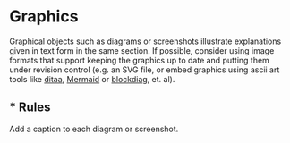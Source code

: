 # Graphics

Graphical objects such as diagrams or screenshots illustrate explanations given in text form in the same section. If possible, consider using image formats that support keeping the graphics up to date and putting them under revision control (e.g. an SVG file, or embed graphics using ascii art tools like [ditaa](http://ditaa.sourceforge.net/), [Mermaid](https://mermaid-js.github.io/mermaid/) or [blockdiag](http://blockdiag.com/en/), et. al).

## * Rules

Add a caption to each diagram or screenshot.